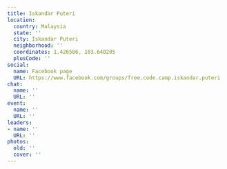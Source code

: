 ```yaml
---
title: Iskandar Puteri
location:
  country: Malaysia
  state: ''
  city: Iskandar Puteri
  neighborhood: ''
  coordinates: 1.426586, 103.640205
  plusCode: ''
social:
  name: Facebook page
  URL: https://www.facebook.com/groups/free.code.camp.iskandar.puteri
chat:
  name: ''
  URL: ''
event:
  name: ''
  URL: ''
leaders:
- name: ''
  URL: ''
photos:
  old: ''
  cover: ''
---
```

